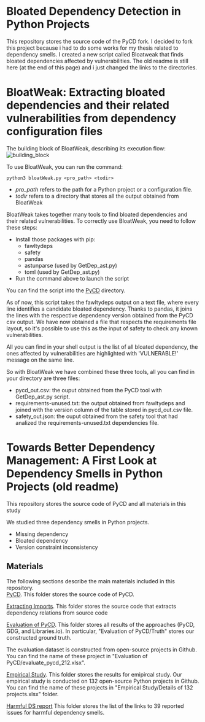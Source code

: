 # Bloated Dependency Detection in Python Projects
This repository stores the source code of the PyCD fork. I decided to fork this project because i had to do some works for my thesis related to dependency smells. I created a new script called Bloatweak that finds bloated dependencies affected by vulnerabilities. The old readme is still here (at the end of this page) and i just changed the links to the directories.

# BloatWeak: Extracting bloated dependencies and their related vulnerabilities from dependency configuration  files

The building block of BloatWeak, describing its execution flow:
![building_block](https://github.com/Tensa53/DS_Python/blob/master/building_block/building_block.svg "building_block")

To use BloatWeak, you can run the command:
```
python3 bloatWeak.py <pro_path> <todir>
```
- *pro_path* refers to the path for a Python project or a configuration file.
- *todir* refers to a directory that stores all the output obtained from BloatWeak

BloatWeak takes together many tools to find bloated dependencies and their related vulnerabilities. To correctly use BloatWeak, you need to follow these steps:

- Install those packages with pip:
	- fawltydeps
	- safety
	- pandas
	- astunparse (used by GetDep_ast.py)
	- toml (used by GetDep_ast.py)
- Run the command above to launch the script

You can find the script into the [PyCD](https://github.com/Tensa53/DS_Python/tree/master/PyCD) directory.

As of now, this script takes the fawltydeps output on a text file, where every line identifies a candidate bloated dependency. Thanks to pandas, it joins the lines with the respective dependency version obtained from the PyCD csv output. We have now obtained a file that respects the requirements file layout, so it's possible to use this as the input of safety to check any known vulnerabilities. 

All you can find in your shell output is the list of all bloated dependency, the ones affected by vulnerabilities are highlighted with 'VULNERABLE!' message on the same line.

So with BloatWeak we have combined these three tools, all you can find in your directory are three files:
- pycd_out.csv: the ouput obtained from the PyCD tool with GetDep_ast.py script.
- requirements-unused.txt: the output obtained from fawltydeps and joined with the version column of the table stored in pycd_out.csv file.
- safety_out.json: the ouput obtained from the safety tool that had analized the requirements-unused.txt dependencies file.

# Towards Better Dependency Management: A First Look at Dependency Smells in Python Projects (old readme)
This repository stores the source code of PyCD and all materials in this study

We studied three dependency smells in Python projects.
- Missing dependency
- Bloated dependency
- Version constraint inconsistency

## Materials
The following sections describe the main materials included in this repository.    
[PyCD](https://github.com/Tensa53/DS_Python/tree/master/PyCD). This folder stores the source code of PyCD. 

[Extracting Imports](https://github.com/Tensa53/DS_Python/tree/master/Extracting_Imports). This folder stores the source code that extracts dependency relations from source code 

[Evaluation of PyCD](https://github.com/Tensa53/DS_Python/tree/master/Evaluation_of_PyCD). This folder stores all results of the approaches (PyCD, GDG, and Libraries.io). In particular, "Evaluation of PyCD/Truth" stores our constructed ground truth.

The evaluation dataset is constructed from open-source projects in Github. You can find the name of these project in "Evaluation of PyCD/evaluate_pycd_212.xlsx". 

[Empirical Study](https://github.com/Tensa53/DS_Python/tree/master/Empirical_Study). This folder stores the results for emipircal study.
Our empirical study is conducted on 132 open-source Python projects in Github. You can find the name of these projects in "Empirical Study/Details of 132 projects.xlsx" folder. 

[Harmful DS report](https://github.com/Tensa53/DS_Python/tree/master/Harmful_DS_report) This folder stores the list of the links to 39 reported issues for harmful dependency smells.
